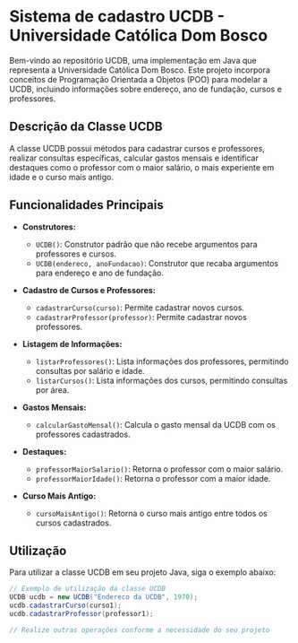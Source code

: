 # Sistema de cadastro UCDB - Universidade Católica Dom Bosco

Bem-vindo ao repositório UCDB, uma implementação em Java que representa a Universidade Católica Dom Bosco. Este projeto incorpora conceitos de Programação Orientada a Objetos (POO) para modelar a UCDB, incluindo informações sobre endereço, ano de fundação, cursos e professores.

## Descrição da Classe UCDB

A classe UCDB possui métodos para cadastrar cursos e professores, realizar consultas específicas, calcular gastos mensais e identificar destaques como o professor com o maior salário, o mais experiente em idade e o curso mais antigo.

## Funcionalidades Principais

- **Construtores:**
  - `UCDB()`: Construtor padrão que não recebe argumentos para professores e cursos.
  - `UCDB(endereco, anoFundacao)`: Construtor que recaba argumentos para endereço e ano de fundação.

- **Cadastro de Cursos e Professores:**
  - `cadastrarCurso(curso)`: Permite cadastrar novos cursos.
  - `cadastrarProfessor(professor)`: Permite cadastrar novos professores.

- **Listagem de Informações:**
  - `listarProfessores()`: Lista informações dos professores, permitindo consultas por salário e idade.
  - `listarCursos()`: Lista informações dos cursos, permitindo consultas por área.

- **Gastos Mensais:**
  - `calcularGastoMensal()`: Calcula o gasto mensal da UCDB com os professores cadastrados.

- **Destaques:**
  - `professorMaiorSalario()`: Retorna o professor com o maior salário.
  - `professorMaiorIdade()`: Retorna o professor com a maior idade.

- **Curso Mais Antigo:**
  - `cursoMaisAntigo()`: Retorna o curso mais antigo entre todos os cursos cadastrados.

## Utilização

Para utilizar a classe UCDB em seu projeto Java, siga o exemplo abaixo:

```java
// Exemplo de utilização da classe UCDB
UCDB ucdb = new UCDB("Endereco da UCDB", 1970);
ucdb.cadastrarCurso(curso1);
ucdb.cadastrarProfessor(professor1);

// Realize outras operações conforme a necessidade do seu projeto
